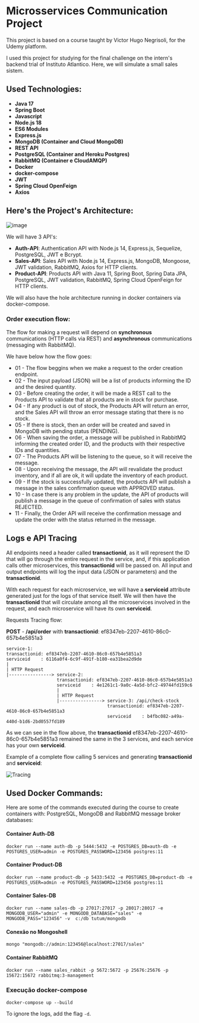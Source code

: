 # Microsservices Communication Project

This project is based on a course taught by Victor Hugo Negrisoli, for the Udemy platform.

I used this project for studying for the final challenge on the intern's backend trial of Instituto Atlantico.
Here, we will simulate a small sales sistem.

## Used Technologies:

* **Java 17**
* **Spring Boot**
* **Javascript**
* **Node.js 18**
* **ES6 Modules**
* **Express.js**
* **MongoDB (Container and Cloud MongoDB)**
* **REST API**
* **PostgreSQL (Container and Heroku Postgres)**
* **RabbitMQ (Container e CloudAMQP)**
* **Docker**
* **docker-compose**
* **JWT**
* **Spring Cloud OpenFeign**
* **Axios**

## Here's the Project's Architecture:
![image](https://user-images.githubusercontent.com/68878545/191582963-418b899a-b983-413c-b2ec-e69178f49e68.png)

We will have 3 API's:

* **Auth-API**: Authentication API with Node.js 14, Express.js, Sequelize, PostgreSQL, JWT e Bcrypt.
* **Sales-API**: Sales API with Node.js 14, Express.js, MongoDB, Mongoose, JWT validation, RabbitMQ, Axios for HTTP clients.
* **Product-API**: Products API with Java 11, Spring Boot, Spring Data JPA, PostgreSQL, JWT validation, RabbitMQ, Spring Cloud OpenFeign for HTTP clients.

We will also have the hole architecture running in docker containers via docker-compose.

### Order execution flow:

The flow for making a request will depend on **synchronous** communications (HTTP calls via REST) and **asynchronous** communications (messaging with RabbitMQ).

We have below how the flow goes:

* 01 - The flow beggins when we make a request to the order creation endpoint.
* 02 - The input payload (JSON) will be a list of products informing the ID and the desired quantity.
* 03 - Before creating the order, it will be made a REST call to the Products API to validate that all products are in stock for purchase.
* 04 - If any product is out of stock, the Products API will return an error, and the Sales API will throw an error message stating that there is no stock.
* 05 - If there is stock, then an order will be created and saved in MongoDB with pending status (PENDING).
* 06 - When saving the order, a message will be published in RabbitMQ informing the created order ID, and the products with their respective IDs and quantities.
* 07 - The Products API will be listening to the queue, so it will receive the message.
* 08 - Upon receiving the message, the API will revalidate the product inventory, and if all are ok, it will update the inventory of each product.
* 09 - If the stock is successfully updated, the products API will publish a message in the sales confirmation queue with APPROVED status.
* 10 - In case there is any problem in the update, the API of products will publish a message in the queue of confirmation of sales with status REJECTED.
* 11 - Finally, the Order API will receive the confirmation message and update the order with the status returned in the message.

## Logs e API Tracing

All endpoints need a header called **transactionid**, as it will represent the ID that will go through the entire request in the service, and, if this application calls other microservices, this **transactionid** will be passed on. All input and output endpoints will log the input data (JSON or parameters) and the **transactionid**.

With each request for each microservice, we will have a **serviceid** attribute generated just for the logs of that service itself. We will then have the **transactionid** that will circulate among all the microservices involved in the request, and each microservice will have its own **serviceid**.

Requests Tracing flow:

**POST** - **/api/order** with **transactionid**: ef8347eb-2207-4610-86c0-657b4e5851a3

```
service-1:
transactionid: ef8347eb-2207-4610-86c0-657b4e5851a3
serviceid    : 6116a0f4-6c9f-491f-b180-ea31bea2d9de
|
| HTTP Request
|----------------> service-2:
                   transactionid: ef8347eb-2207-4610-86c0-657b4e5851a3
                   serviceid    : 4e1261c1-9a0c-4a5d-bfc2-49744fd159c6
                   |
                   | HTTP Request
                   |----------------> service-3: /api/check-stock
                                      transactionid: ef8347eb-2207-4610-86c0-657b4e5851a3
                                      serviceid    : b4fbc082-a49a-440d-b1d6-2bd0557fd189
```

As we can see in the flow above, the **transactionid** ef8347eb-2207-4610-86c0-657b4e5851a3 remained the same in the 3 services, and each service has
your own **serviceid**.

Example of a complete flow calling 5 services and generating **transactionid** and **serviceid**:

![Tracing](https://user-images.githubusercontent.com/68878545/223541504-08bd7bcd-081c-4e0a-bff9-582cdaf811d2.png)


## Used Docker Commands:

Here are some of the commands executed during the course to create containers with: PostgreSQL, MongoDB and RabbitMQ message broker databases:

#### Container Auth-DB

`docker run --name auth-db -p 5444:5432 -e POSTGRES_DB=auth-db -e POSTGRES_USER=admin -e POSTGRES_PASSWORD=123456 postgres:11`

#### Container Product-DB

`docker run --name product-db -p 5433:5432 -e POSTGRES_DB=product-db -e POSTGRES_USER=admin -e POSTGRES_PASSWORD=123456 postgres:11`

#### Container Sales-DB

`docker run --name sales-db -p 27017:27017 -p 28017:28017 -e MONGODB_USER="admin" -e MONGODB_DATABASE="sales" -e MONGODB_PASS="123456" -v  c:/db tutum/mongodb`

#### Conexão no Mongoshell

`mongo "mongodb://admin:123456@localhost:27017/sales"`

#### Container RabbitMQ

`docker run --name sales_rabbit -p 5672:5672 -p 25676:25676 -p 15672:15672 rabbitmq:3-management`

### Execução docker-compose

`docker-compose up --build`

To ignore the logs, add the flag `-d`.

